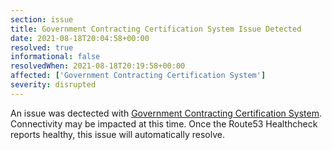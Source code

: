 ```yaml
---
section: issue
title: Government Contracting Certification System Issue Detected
date: 2021-08-18T20:04:58+00:00
resolved: true
informational: false
resolvedWhen: 2021-08-18T20:19:58+00:00
affected: ['Government Contracting Certification System']
severity: disrupted
---
```

An issue was dectected with [Government Contracting Certification System](https://certify.sba.gov).  Connectivity may be impacted at this time.  Once the Route53 Healthcheck reports healthy, this issue will automatically resolve.
